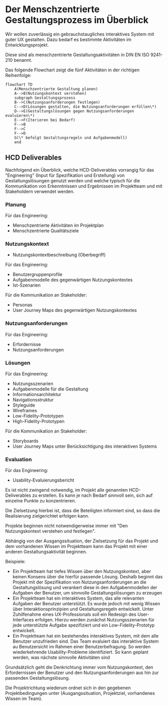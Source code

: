 # Der Menschzentrierte Gestaltungsprozess im Überblick

Wir wollen zuverlässig ein gebrauchstaugliches interaktives System mit guter UX gestalten.
Dazu bedarf es bestimmte Aktivitäten im Entwicklungsprojekt.

Diese sind als menschzentrierte Gestaltungsaktivitäten in DIN EN ISO 9241-210 benannt.

Das folgende Flowchart zeigt die fünf Aktivitäten in der richtigen Reihenfolge:

```mermaid
flowchart TD
    A(Menschzentrierte Gestaltung planen)
    A-->B(Nutzungskontext verstehen)
    subgraph Gestaltungsprozess
    B-->C(Nutzungsanforderungen festlegen)
    C-->D(Lösungen gestalten, die Nutzungsanforderungen erfüllen\*)
    D-->E(Gestaltungslösungen gegen Nutzungsanforderungen evaluieren\*)
    E-->F(Iterieren bei Bedarf)
    F-->B
    F-->C
    F-->D
    G(\* befolgt Gestaltungsregeln und Aufgabenmodell)
    end
```

## HCD Deliverables

Nachfolgend ein Überblick, welche HCD-Deliverables vorrangig für das
"Engineering" (Input für Spezifikation und Erstellung) von Gestaltungslösungen
genutzt werden und welche typisch für die Kommunikation von Erkenntnissen
und Ergebnissen im Projektteam und mit Stakeholdern verwendet werden.

<div class="grid">
<div class="card flow" markdown="1">

### Planung

Für das Engineering:

- Menschzentrierte Aktivitäten im Projektplan
- Menschzentrierte Qualitätsziele

</div>
<div class="card flow" markdown="1">

### Nutzungskontext
        
- Nutzungskontextbeschreibung (Oberbegriff)

Für das Engineering:

- Benutzergruppenprofile
- Aufgabenmodelle des gegenwärtigen Nutzungskontextes
- Ist-Szenarien

Für die Kommunikation an Stakeholder:

- Personas
- User Journey Maps des gegenwärtigen Nutzungskontextes

</div>
<div class="card flow" markdown="1">

### Nutzungsanforderungen

Für das Engineering:

- Erfordernisse
- Nutzungsanforderungen

</div>
<div class="card flow" markdown="1">

### Lösungen

Für das Engineering:

- Nutzungsszenarien
- Aufgabenmodelle für die Gestaltung
- Informationsarchitektur
- Navigationsstruktur
- Styleguide
- Wireframes
- Low-Fidelity-Prototypen
- High-Fidelity-Prototypen

Für die Kommunikation an Stakeholder:

- Storyboards
- User Journey Maps unter Berücksichtigung des interaktiven Systems

</div>
<div class="card flow" markdown="1">

### Evaluation

Für das Engineering:

- Usability-Evaluierungsbericht

</div>
</div>

Es ist nicht zwingend notwendig, im Projekt alle genannten HCD-Deliverables
zu erstellen. Es kann je nach Bedarf sinnvoll sein, sich auf einzelne 
Punkte zu konzentrieren.

Die Zielsetzung hierbei ist, dass die Beteiligten informiert sind, so dass
die Realisierung zielgerichtet erfolgen kann.

Projekte beginnen nicht notwendigerweise immer mit 
"Den Nutzungskontext verstehen und festlegen".

Abhängig von der Ausgangssituation, der Zielsetzung für das Projekt und dem
vorhandenen Wissen im Projektteam kann das Projekt mit einer anderen 
Gestaltungsaktivität beginnen.

Beispiele:

- Ein Projektteam hat tiefes Wissen über den Nutzungskontext, aber keinen 
  Konsens über die hierfür passende Lösung. Deshalb beginnt das Projekt mit
  der Spezifikation von Nutzungsanforderungen an die Gestaltungslösung
  und verankert diese in den Aufgabenmodellen der Aufgaben der Benutzer,
  um sinnvolle Gestaltungslösungen zu erzeugen
- Ein Projektteam hat ein interaktives System, das alle relevanten Aufgaben
  der Benutzer unterstützt. Es wurde jedoch mit wenig Wissen über 
  Interaktionsprinzipien und Gestaltungsregeln entwickelt.
  Unter Zuhilfenahme eines UX-Professionals soll ein Redesign des 
  User-Interfaces erfolgen. Hierzu werden zunächst Nutzungsszenarien für 
  jede unterstützte Aufgabe spezifiziert und ein Low-Fidelity-Prototyp
  entwickelt.
- Ein Projektteam hat ein bestehendes interaktives System, mit dem alle
  Benutzer unzufrieden sind. Das Team evaluiert das interaktive System au
  Benutzersicht im Rahmen einer Benutzerbefragung. So werden wiederkehrende
  Usability-Probleme identifiziert. So kann geplant werden, was nächste 
  sinnvolle Aktivitäten sind

Grundsätzlich geht die Denkrichtung immer vom Nutzungskontext, den 
Erfordernissen der Benutzer und den Nutzungsanforderungen aus hin zur 
passenden Gestaltungslösung.

Die Projektrichtung wiederum ordnet sich in den gegebenen Projektbedingungen 
unter (Ausgangssituation, Projektziel, vorhandenes Wissen im Team).

